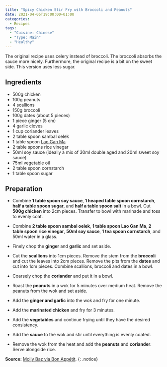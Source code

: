 ```yaml
---
title: "Spicy Chicken Stir Fry with Broccoli and Peanuts"
date: 2021-04-05T19:00:00+01:00
categories:
  - Recipes
tags:
  - "Cuisine: Chinese"
  - "Type: Main"
  - "Healthy"
---
```


The original recipe uses celery instead of broccoli. The broccoli absorbs the sauce more nicely. Furthermore, the original recipe is a bit on the sweet side. This version uses less sugar.

<!--more-->

## Ingredients

* 500g chicken
* 100g peanuts
* 4 scallions
* 150g broccoli
* 100g dates (about 5 pieces)
* 1 piece ginger (5 cm)
* 4 garlic cloves
* 1 cup coriander leaves
* 2 table spoon sambal oelek
* 1 table spoon [Lao Gan Ma](https://en.wikipedia.org/wiki/Lao_Gan_Ma)
* 2 table spoons rice vinegar
* 50ml soy sauce (ideally a mix of 30ml double aged and 20ml sweet soy sauce)
* 75ml vegetable oil
* 2 table spoon cornstarch
* 1 table spoon sugar

## Preparation

* Combine **1 table spoon soy sauce**, **1 heaped table spoon cornstarch**, **half a table spoon sugar**, and **half a table spoon salt** in a bowl. Cut **500g chicken** into 2cm pieces. Transfer to bowl with marinade and toss to evenly coat.

* Combine **2 table spoon sambal oelek**, **1 table spoon Lao Gan Ma**,  **2 table spoon rice vinegar**, **50ml soy sauce**, **1 tea spoon cornstarch**, and 50ml water in a glass.

* Finely chop the **ginger** and **garlic** and set aside.

* Cut the **scallions** into 1cm pieces. Remove the stem from the **broccoli** and cut the leaves into 2cm pieces. Remove the pits from the **dates** and cut into 1cm pieces. Combine scallions, broccoli and dates in a bowl.

* Coarsely chop the **coriander** and put it in a bowl.

* Roast the **peanuts** in a wok for 5 minutes over medium heat. Remove the peanuts from the wok and set aside.

* Add the **ginger and garlic** into the wok and fry for one minute.

* Add the **marinated chicken** and fry for 3 minutes.

* Add the **vegetables** and continue frying until they have the desired consistency.

* Add the **sauce** to the wok and stir until everything is evenly coated.

* Remove the wok from the heat and add the **peanuts** and **coriander**. Serve alongside rice.

**Source:** [Molly Baz via Bon Appétit](https://www.bonappetit.com/recipe/spicy-chicken-stir-fry-with-celery-and-peanuts).
{: .notice}
